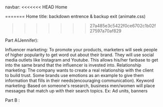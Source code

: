 navbar<Myron>:
<<<<<<< HEAD
Home

=======
Home 
title: backdown entrence & backup exit (animate.css)
>>>>>>> 27a485e3c5422f0ce6702c1b02f27597a70af829




Part A(Jennifer):
<!-- card -->
Influencer marketing:
To promote your products, marketers will seek people of higher popularity to get word out about their brand. They will use social media outlets like Instagram and Youtube. This allows his/her fanbase to get into the same brand that the influencer is invested into.
Relationship marketing:
The company wants to create a real relationship with the client to build trust. Some brands use emotions as an example to give them information that fills in their needs(encouraging communication).
Keyword marketing:
Based on someone's research, business men/women will place messages that match up with their search topics. Ex: Ad units, banners
<!-- /card -->
Part B <together>:

